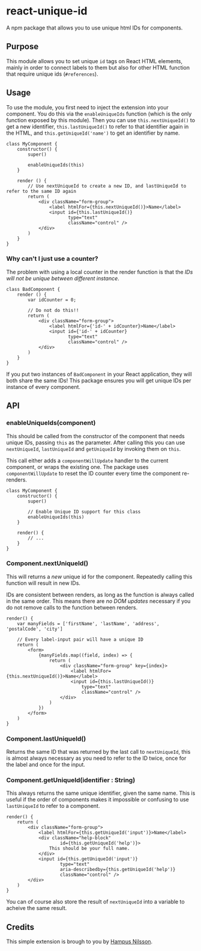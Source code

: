 # react-unique-id
A npm package that allows you to use unique html IDs for components.

## Purpose

This module allows you to set unique `id` tags on React HTML elements,
mainly in order to connect labels to them but also for other HTML function
that require unique ids (`#references`).

## Usage

To use the module, you first need to inject the extension into
your component. You do this via the `enableUniqueIds` function
(which is the only function exposed by this module). Then you
can use `this.nextUniqueId()` to get a new identifier,
`this.lastUniqueId()` to refer to that identifier again in the HTML,
and `this.getUniqueId('name')` to get an identifier by name.

    class MyComponent {
        constructor() {
            super()

            enableUniqueIds(this)
        }

        render () {
            // Use nextUniqueId to create a new ID, and lastUniqueId to refer to the same ID again
            return (
                <div className="form-group">
                    <label htmlFor={this.nextUniqueId()}>Name</label>
                    <input id={this.lastUniqueId()}
                           type="text"
                           className="control" />
                </div>
            )
        }
    }

### Why can't I just use a counter?

The problem with using a local counter in the render function is
that the *IDs will not be unique between different instance*.

    class BadComponent {
        render () {
            var idCounter = 0;

            // Do not do this!!
            return (
                <div className="form-group">
                    <label htmlFor={'id-' + idCounter}>Name</label>
                    <input id={'id-' + idCounter}
                           type="text"
                           className="control" />
                </div>
            )
        }
    }

If you put two instances of `BadComponent` in your React application,
they will both share the same IDs! This package ensures you will get
unique IDs per instance of every component.

## API

### enableUniqueIds(component)

This should be called from the constructor of the component that needs unique IDs,
passing `this` as the parameter. After calling this you can use `nextUniqueId`, `lastUniqueId` and `getUniqueId` by invoking them on `this`.

This call either adds a `componentWillUpdate` handler to the current component,
or wraps the existing one. The package uses `componentWillUpdate` to reset the
ID counter every time the component re-renders.

    class MyComponent {
        constructor() {
            super()

            // Enable Unique ID support for this class
            enableUniqueIds(this)
        }

        render() {
            // ...
        }
    }

### Component.nextUniqueId()

This will returns a *new* unique id for the component. Repeatedly calling
this function will result in new IDs.

IDs are consistent between renders, as long as the function is always called
in the same order. This means there are *no DOM updates* necessary if you do
not remove calls to the function between renders.

    render() {
        var manyFields = ['firstName', 'lastName', 'address', 'postalCode', 'city']
        
        // Every label-input pair will have a unique ID 
        return (
            <form>
                {manyFields.map((field, index) => {
                    return (
                        <div className="form-group" key={index}>
                            <label htmlFor={this.nextUniqueId()}>Name</label>
                            <input id={this.lastUniqueId()}
                                type="text"
                                className="control" />
                        </div>
                    )
                })
            </form>
        )
    }

### Component.lastUniqueId()

Returns the same ID that was returned by the last call to `nextUniqueId`,
this is almost always necessary as you need to refer to the ID twice, once
for the label and once for the input.

### Component.getUniqueId(identifier : String) 

This always returns the same unique identifier, given the same name. 
This is useful if the order of components makes it impossible or confusing 
to use `lastUniqueId` to refer to a component.

    render() {
        return (
            <div className="form-group">
                <label htmlFor={this.getUniqueId('input')}>Name</label>
                <div className="help-block"
                        id={this.getUniqueId('help')}>
                    This should be your full name.
                </div>
                <input id={this.getUniqueId('input')}
                        type="text"
                        aria-describedby={this.getUniqueId('help')}
                        className="control" />
            </div>
        )
    }

You can of course also store the result of `nextUniqueId` into a variable
to acheive the same result.

## Credits

This simple extension is brough to you by [Hampus Nilsson](https://hjnilsson.com).